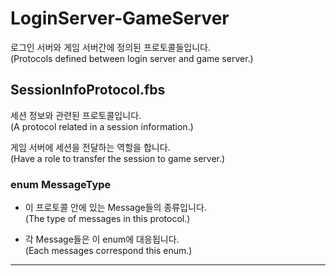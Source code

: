 # LoginServer-GameServer

로그인 서버와 게임 서버간에 정의된 프로토콜들입니다.  
(Protocols defined between login server and game server.)

## SessionInfoProtocol.fbs

세션 정보와 관련된 프로토콜입니다.  
(A protocol related in a session information.)

게임 서버에 세션을 전달하는 역할을 합니다.  
(Have a role to transfer the session to game server.)

### enum MessageType

  * 이 프로토콜 안에 있는 Message들의 종류입니다.  
  (The type of messages in this protocol.)

  * 각 Message들은 이 enum에 대응됩니다.  
  (Each messages correspond this enum.)

---